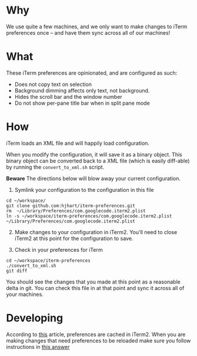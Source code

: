 # Why

We use quite a few machines, and we only want to make changes to iTerm preferences once – and have them sync across all of our machines!

# What

These iTerm preferences are opinionated, and are configured as such:

* Does not copy text on selection
* Background dimming affects only text, not background. 
* Hides the scroll bar and the window number
* Do not show per-pane title bar when in split pane mode

# How

iTerm loads an XML file and will happily load configuration. 

When you modify the configuration, it will save it as a binary object. This binary object can be converted back to a XML file (which is easily diff-able) by running the `convert_to_xml.sh` script.

**Beware** The directions below will blow away your current configuration.

1. Symlink your configuration to the configuration in this file

```
cd ~/workspace/
git clone github.com:hjhart/iterm-preferences.git
rm  ~/Library/Preferences/com.googlecode.iterm2.plist
ln -s ~/workspace/iterm-preferences/com.googlecode.iterm2.plist ~/Library/Preferences/com.googlecode.iterm2.plist
```

2. Make changes to your configuration in iTerm2. You'll need to close iTerm2 at this point for the configuration to save.

3. Check in your preferences for iTerm

```
cd ~/workspace/iterm-preferences
./convert_to_xml.sh
git diff
```

You should see the changes that you made at this point as a reasonable delta in git. You can check this file in at that point and sync it across all of your machines.

# Developing

According to [this](http://apple.stackexchange.com/questions/111534/iterm2-doesnt-read-com-googlecode-iterm2-plist?answertab=active#tab-top) article, preferences are cached in iTerm2. When you are making changes that need preferences to be reloaded make sure you follow instructions in [this answer](http://apple.stackexchange.com/a/111559)
